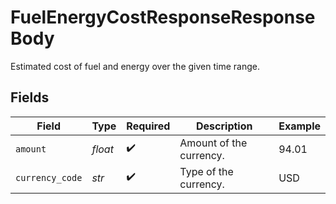 # FuelEnergyCostResponseResponseBody

Estimated cost of fuel and energy over the given time range.


## Fields

| Field                   | Type                    | Required                | Description             | Example                 |
| ----------------------- | ----------------------- | ----------------------- | ----------------------- | ----------------------- |
| `amount`                | *float*                 | :heavy_check_mark:      | Amount of the currency. | 94.01                   |
| `currency_code`         | *str*                   | :heavy_check_mark:      | Type of the currency.   | USD                     |
